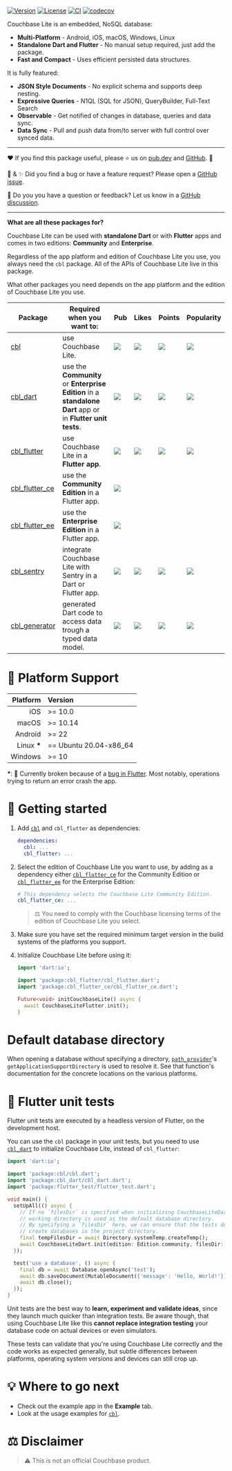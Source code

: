 [![Version](https://badgen.net/pub/v/cbl_flutter)](https://pub.dev/packages/cbl_flutter)
[![License](https://badgen.net/pub/license/cbl_flutter)](https://github.com/cbl-dart/cbl-dart/blob/main/packages/cbl_flutter/LICENSE)
[![CI](https://github.com/cbl-dart/cbl-dart/actions/workflows/ci.yaml/badge.svg)](https://github.com/cbl-dart/cbl-dart/actions/workflows/ci.yaml)
[![codecov](https://codecov.io/gh/cbl-dart/cbl-dart/branch/main/graph/badge.svg?token=XNUVBY3Y39)](https://codecov.io/gh/cbl-dart/cbl-dart)

Couchbase Lite is an embedded, NoSQL database:

- **Multi-Platform** - Android, iOS, macOS, Windows, Linux
- **Standalone Dart and Flutter** - No manual setup required, just add the
  package.
- **Fast and Compact** - Uses efficient persisted data structures.

It is fully featured:

- **JSON Style Documents** - No explicit schema and supports deep nesting.
- **Expressive Queries** - N1QL (SQL for JSON), QueryBuilder, Full-Text Search
- **Observable** - Get notified of changes in database, queries and data sync.
- **Data Sync** - Pull and push data from/to server with full control over
  synced data.

---

❤️ If you find this package useful, please ⭐ us on [pub.dev][cbl] and
[GitHub][repository]. 🙏

🐛 & ✨ Did you find a bug or have a feature request? Please open a [GitHub
issue][issues].

👋 Do you you have a question or feedback? Let us know in a [GitHub
discussion][discussions].

---

**What are all these packages for?**

Couchbase Lite can be used with **standalone Dart** or with **Flutter** apps and
comes in two editions: **Community** and **Enterprise**.

Regardless of the app platform and edition of Couchbase Lite you use, you always
need the `cbl` package. All of the APIs of Couchbase Lite live in this package.

What other packages you need depends on the app platform and the edition of
Couchbase Lite you use.

| Package          | Required when you want to:                                                                                 | Pub                                          | Likes                                           | Points                                           | Popularity                                           |
| ---------------- | ---------------------------------------------------------------------------------------------------------- | -------------------------------------------- | ----------------------------------------------- | ------------------------------------------------ | ---------------------------------------------------- |
| [cbl]            | use Couchbase Lite.                                                                                        | ![](https://badgen.net/pub/v/cbl)            | ![](https://badgen.net/pub/likes/cbl)           | ![](https://badgen.net/pub/points/cbl)           | ![](https://badgen.net/pub/popularity/cbl)           |
| [cbl_dart]       | use the **Community** or **Enterprise Edition** in a **standalone Dart** app or in **Flutter unit tests**. | ![](https://badgen.net/pub/v/cbl_dart)       | ![](https://badgen.net/pub/likes/cbl_dart)      | ![](https://badgen.net/pub/points/cbl_dart)      | ![](https://badgen.net/pub/popularity/cbl_dart)      |
| [cbl_flutter]    | use Couchbase Lite in a **Flutter app**.                                                                   | ![](https://badgen.net/pub/v/cbl_flutter)    | ![](https://badgen.net/pub/likes/cbl_flutter)   | ![](https://badgen.net/pub/points/cbl_flutter)   | ![](https://badgen.net/pub/popularity/cbl_flutter)   |
| [cbl_flutter_ce] | use the **Community Edition** in a Flutter app.                                                            | ![](https://badgen.net/pub/v/cbl_flutter_ce) |                                                 |                                                  |                                                      |
| [cbl_flutter_ee] | use the **Enterprise Edition** in a Flutter app.                                                           | ![](https://badgen.net/pub/v/cbl_flutter_ee) |                                                 |                                                  |                                                      |
| [cbl_sentry]     | integrate Couchbase Lite with Sentry in a Dart or Flutter app.                                             | ![](https://badgen.net/pub/v/cbl_sentry)     | ![](https://badgen.net/pub/likes/cbl_sentry)    | ![](https://badgen.net/pub/points/cbl_sentry)    | ![](https://badgen.net/pub/popularity/cbl_sentry)    |
| [cbl_generator]  | generated Dart code to access data trough a typed data model.                                              | ![](https://badgen.net/pub/v/cbl_generator)  | ![](https://badgen.net/pub/likes/cbl_generator) | ![](https://badgen.net/pub/points/cbl_generator) | ![](https://badgen.net/pub/popularity/cbl_generator) |

# 🎯 Platform Support

|     Platform | Version                |
| -----------: | :--------------------- |
|          iOS | >= 10.0                |
|        macOS | >= 10.14               |
|      Android | >= 22                  |
| Linux **\*** | == Ubuntu 20.04-x86_64 |
|      Windows | >= 10                  |

**\***: 🐛 Currently broken because of a
[bug in Flutter](https://github.com/flutter/flutter/issues/66575). Most notably,
operations trying to return an error crash the app.

# 🔌 Getting started

1. Add [`cbl`][cbl] and `cbl_flutter` as dependencies:

   ```yaml
   dependencies:
     cbl: ...
     cbl_flutter: ...
   ```

2. Select the edition of Couchbase Lite you want to use, by adding as a
   dependency either [`cbl_flutter_ce`](https://pub.dev/packages/cbl_flutter_ce)
   for the Community Edition or
   [`cbl_flutter_ee`](https://pub.dev/packages/cbl_flutter_ee) for the
   Enterprise Edition:

   ```yaml
   # This dependency selects the Couchbase Lite Community Edition.
   cbl_flutter_ce: ...
   ```

   > ⚖️ You need to comply with the Couchbase licensing terms of the edition of
   > Couchbase Lite you select.

3. Make sure you have set the required minimum target version in the build
   systems of the platforms you support.

4. Initialize Couchbase Lite before using it:

   ```dart
   import 'dart:io';

   import 'package:cbl_flutter/cbl_flutter.dart';
   import 'package:cbl_flutter_ce/cbl_flutter_ce.dart';

   Future<void> initCouchbaseLite() async {
     await CouchbaseLiteFlutter.init();
   }
   ```

# Default database directory

When opening a database without specifying a directory,
[`path_provider`][path_provider]'s `getApplicationSupportDirectory` is used to
resolve it. See that function's documentation for the concrete locations on the
various platforms.

# 🧪 Flutter unit tests

Flutter unit tests are executed by a headless version of Flutter, on the
development host.

You can use the `cbl` package in your unit tests, but you need to use
[`cbl_dart`][cbl_dart] to initialize Couchbase Lite, instead of `cbl_flutter`:

```dart
import 'dart:io';

import 'package:cbl/cbl.dart';
import 'package:cbl_dart/cbl_dart.dart';
import 'package:flutter_test/flutter_test.dart';

void main() {
  setUpAll(() async {
    // If no `filesDir` is specified when initializing CouchbaseLiteDart, the
    // working directory is used as the default database directory.
    // By specifying a `filesDir` here, we can ensure that the tests don't
    // create databases in the project directory.
    final tempFilesDir = await Directory.systemTemp.createTemp();
    await CouchbaseLiteDart.init(edition: Edition.community, filesDir: tempFilesDir.path);
  });

  test('use a database', () async {
    final db = await Database.openAsync('test');
    await db.saveDocument(MutableDocument({'message': 'Hello, World!'}));
    await db.close();
  });
}
```

Unit tests are the best way to **learn, experiment and validate ideas**, since
they launch much quicker than integration tests. Be aware though, that using
Couchbase Lite like this **cannot replace integration testing** your database
code on actual devices or even simulators.

These tests can validate that you're using Couchbase Lite correctly and the code
works as expected generally, but subtle differences between platforms, operating
system versions and devices can still crop up.

# 💡 Where to go next

- Check out the example app in the **Example** tab.
- Look at the usage examples for [`cbl`][cbl].

# ⚖️ Disclaimer

> ⚠️ This is not an official Couchbase product.

[repository]: https://github.com/cbl-dart/cbl-dart
[path_provider]: https://pub.dev/packages/path_provider
[cbl]: https://pub.dev/packages/cbl
[cbl_dart]: https://pub.dev/packages/cbl_dart
[cbl_flutter]: https://pub.dev/packages/cbl_flutter
[cbl_flutter_ce]: https://pub.dev/packages/cbl_flutter_ce
[cbl_flutter_ee]: https://pub.dev/packages/cbl_flutter_ee
[cbl_sentry]: https://pub.dev/packages/cbl_sentry
[cbl_generator]: https://pub.dev/packages/cbl_generator
[issues]: https://github.com/cbl-dart/cbl-dart/issues
[discussions]: https://github.com/cbl-dart/cbl-dart/discussions
[sync gateway]: https://www.couchbase.com/sync-gateway
